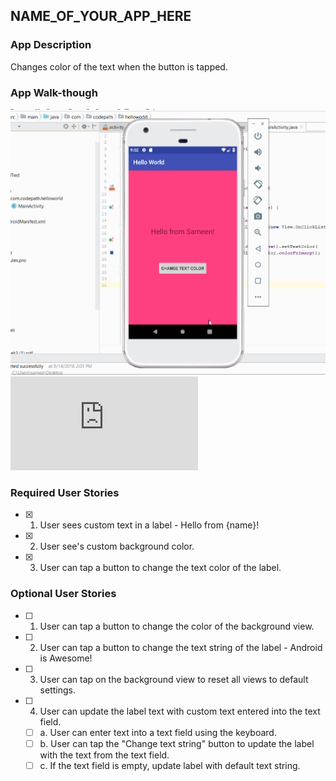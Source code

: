 ## NAME_OF_YOUR_APP_HERE

### App Description
Changes color of the text when the button is tapped.

### App Walk-though
![alt text](https://github.com/SameenYassarKhan/HelloWorld/blob/master/First%20App.gif)
![alt text](https://github.com/SameenYassarKhan/HelloWorld/blob/master/First%20App%20Remake%202%20-%20Shortcut.lnk)
### Required User Stories
- [x] 1. User sees custom text in a label - Hello from {name}!
- [x] 2. User see's custom background color.
- [x] 3. User can tap a button to change the text color of the label.

### Optional User Stories
- [ ] 1. User can tap a button to change the color of the background view.  
- [ ] 2. User can tap a button to change the text string of the label - Android is Awesome!  
- [ ] 3. User can tap on the background view to reset all views to default settings.  
- [ ] 4. User can update the label text with custom text entered into the text field.  
   - [ ] a. User can enter text into a text field using the keyboard.  
   - [ ] b. User can tap the "Change text string" button to update the label with the text from the text field.  
   - [ ] c. If the text field is empty, update label with default text string.  

